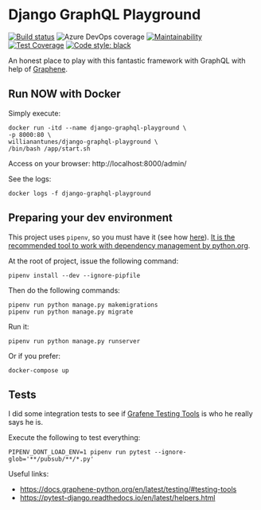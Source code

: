 # Django GraphQL Playground

[![Build status](https://dev.azure.com/willianantunes/python/_apis/build/status/Django%20GraphQL%20Playground)](https://dev.azure.com/willianantunes/python/_build/latest?definitionId=1)
![Azure DevOps coverage](https://img.shields.io/azure-devops/coverage/willianantunes/python/1.svg?label=Azure%20Pipelines%20Coverage)
[![Maintainability](https://api.codeclimate.com/v1/badges/90f0ed08e9d576f7c602/maintainability)](https://codeclimate.com/github/willianantunes/django-graphql-playground/maintainability)
[![Test Coverage](https://api.codeclimate.com/v1/badges/90f0ed08e9d576f7c602/test_coverage)](https://codeclimate.com/github/willianantunes/django-graphql-playground/test_coverage)
[![Code style: black](https://img.shields.io/badge/code%20style-black-000000.svg)](https://github.com/ambv/black)

An honest place to play with this fantastic framework with GraphQL with help of [Graphene](https://github.com/graphql-python/graphene).

## Run NOW with Docker

Simply execute:

    docker run -itd --name django-graphql-playground \
    -p 8000:80 \
    willianantunes/django-graphql-playground \
    /bin/bash /app/start.sh

Access on your browser: http://localhost:8000/admin/

See the logs:

    docker logs -f django-graphql-playground

## Preparing your dev environment

This project uses `pipenv`, so you must have it (see how [here](https://pipenv.readthedocs.io/en/latest/#install-pipenv-today)). [It is the recommended tool to work with dependency management by python.org](https://packaging.python.org/guides/tool-recommendations/).

At the root of project, issue the following command:

    pipenv install --dev --ignore-pipfile

Then do the following commands:

    pipenv run python manage.py makemigrations
    pipenv run python manage.py migrate

Run it:

    pipenv run python manage.py runserver
    
Or if you prefer:

    docker-compose up

## Tests

I did some integration tests to see if [Grafene Testing Tools](https://docs.graphene-python.org/en/latest/testing/#testing-tools) is who he really says he is.

Execute the following to test everything:

    PIPENV_DONT_LOAD_ENV=1 pipenv run pytest --ignore-glob='**/pubsub/**/*.py' 

Useful links:

- https://docs.graphene-python.org/en/latest/testing/#testing-tools
- https://pytest-django.readthedocs.io/en/latest/helpers.html
